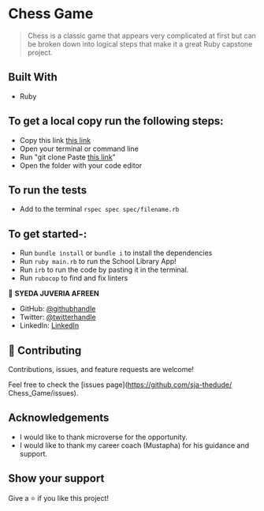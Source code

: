 # Chess Game

> Chess is a classic game that appears very complicated at first but can be broken down into logical steps that make it a great Ruby capstone project.

## Built With

- Ruby

## To get a local copy run the following steps:

- Copy this link [this link](https://github.com/sja-thedude/Chess_Game)
- Open your terminal or command line
- Run "git clone Paste [this link](https://github.com/sja-thedude/Chess_Game)"
- Open the folder with your code editor

## To run the tests
- Add to the terminal `rspec spec spec/filename.rb`

## To get started-:

- Run `bundle install` or `bundle i` to install the dependencies
- Run `ruby main.rb` to run the School Library App!
- Run `irb` to run the code by pasting it in the terminal.
- Run `rubocop` to find and fix linters

👤 **SYEDA JUVERIA AFREEN**

- GitHub: [@githubhandle](https://github.com/sja-thedude)
- Twitter: [@twitterhandle](https://twitter.com/sja_thedude)
- LinkedIn: [LinkedIn](https://linkedin.com/in/sja_thedude)

## 🤝 Contributing

Contributions, issues, and feature requests are welcome!

Feel free to check the [issues page](https://github.com/sja-thedude/
Chess_Game/issues).


## Acknowledgements

- I would like to thank microverse for the opportunity.
- I would like to thank my career coach (Mustapha) for his guidance and support.

## Show your support

Give a ⭐️ if you like this project!